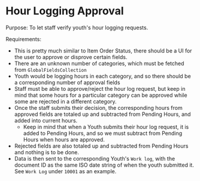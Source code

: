# Hour Logging Approval

Purpose: To let staff verify youth's hour logging requests. 

Requirements: 
  * This is pretty much similar to Item Order Status, there should be a UI for the user to approve or disprove certain fields. 
  * There are an unknown number of categories, which must be fetched from `GlobalFieldsCollection` 
  * Youth would be logging hours in each category, and so there should be a corresponding number of approval fields 
  * Staff must be able to approve/reject the hour log request, but keep in mind that some hours for a particular category can be approved while some are rejected in a different category.
  * Once the staff submits their decision, the corresponding hours from approved fields are totaled up and subtracted from Pending Hours, and added into current hours.
    * Keep in mind that when a Youth submits their hour log request, it is added to Pending Hours, and so we must subtract from Pending Hours when hours are approved.
  * Rejected fields are also totaled up and subtracted from Pending Hours and nothing is to be done. 
  * Data is then sent to the corresponding Youth's `Work log`, with the document ID as the same ISO date string of when the youth submitted it. See `Work Log` under `10001` as an example. 
  
  
